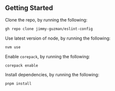 ## Getting Started

Clone the repo, by running the following:

```bash
gh repo clone jimmy-guzman/eslint-config
```

Use latest version of node, by running the following:

```bash
nvm use
```

Enable `corepack`, by running the following:

```bash
corepack enable
```

Install dependencies, by running the following:

```bash
pnpm install
```
